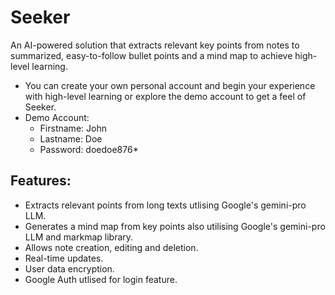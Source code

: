 # Seeker
An AI-powered solution that extracts relevant key points from notes to summarized, easy-to-follow bullet points and a mind map to achieve high-level learning.
- You can create your own personal account and begin your experience with high-level learning or explore the demo account to get a feel of Seeker.
- Demo Account:
  - Firstname: John
  - Lastname: Doe
  - Password: doedoe876*

## Features:
- Extracts relevant points from long texts utlising Google's gemini-pro LLM.
- Generates a mind map from key points also utilising Google's gemini-pro LLM and markmap library.
- Allows note creation, editing and deletion.
- Real-time updates.
- User data encryption.
- Google Auth utlised for login feature.
